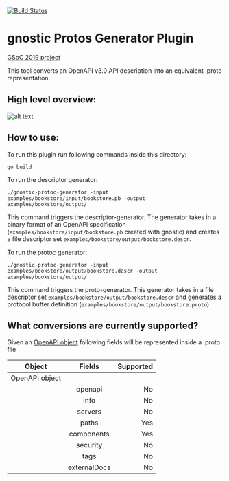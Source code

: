 [![Build Status](https://travis-ci.com/LorenzHW/gnostic-protoc-generator.svg?branch=master)](https://travis-ci.com/LorenzHW/gnostic-protoc-generator)

# gnostic Protos Generator Plugin
[GSoC 2019 project](https://summerofcode.withgoogle.com/projects/#5244822191865856)

This tool converts an OpenAPI v3.0 API description into an equivalent .proto representation.

## High level overview:
![alt text](https://drive.google.com/uc?export=view&id=1tqDvZLiXK40ISK_LgINQGsno9-MymRQP "High Level Overview")

## How to use:

To run this plugin run following commands inside this directory:

    go build
    
To run the descriptor generator:
    
    ./gnostic-protoc-generator -input examples/bookstore/input/bookstore.pb -output examples/bookstore/output/

This command triggers the descriptor-generator. The generator takes in a binary format of an OpenAPI
specification (`examples/bookstore/input/bookstore.pb` created with gnostic) and creates a file descriptor set
`examples/bookstore/output/bookstore.descr`.


To run the protoc generator:
 
    ./gnostic-protoc-generator -input examples/bookstore/output/bookstore.descr -output examples/bookstore/output/

This command triggers the proto-generator. This generator takes in a file descriptor set
`examples/bookstore/output/bookstore.descr` and generates a protocol buffer definition (`examples/bookstore/output/bookstore.proto`)


## What conversions are currently supported?

Given an [OpenAPI object](https://swagger.io/specification/#oasObject) following fields will be
represented inside a .proto file

| Object        | Fields        | Supported  |
| ------------- |:-------------:| -----:|
| OpenAPI object|               |       |
|               | openapi       |    No |
|               | info          |    No |
|               | servers       |    No |
|               | paths         |   Yes |
|               | components    |   Yes |
|               | security      |    No |
|               | tags          |    No |
|               | externalDocs  |    No |